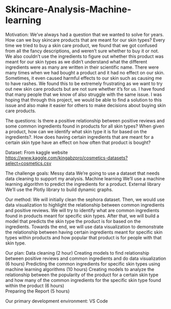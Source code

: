 # Skincare-Analysis-Machine-learning

Motivation: 
We’ve always had a question that we wanted to solve for years. How can we buy skincare products that are meant for our skin types? Every time we tried to buy a skin care product, we found that we got confused from all the fancy descriptions, and weren’t sure whether to buy it or not. We also couldn’t use the ingredients to figure out whether this product was meant for our skin types as we didn’t understand what the different ingredients were as many are written in their scientific name. There were many times when we had bought a product and it had no effect on our skin. Sometimes, it even caused harmful effects to our skin such as causing me to have rashes. We found this to be extremely frustrating as we want to try out new skin care products but are not sure whether it’s for us. I have found that many people that we know of also struggle with the same issue. I was hoping that through this project, we would be able to find a solution to this issue and also make it easier for others to make decisions about buying skin care products.
 
The questions:
Is there a positive relationship between positive reviews and some common ingredients found in products for all skin types?
When given a product, how can we identify what skin type it is for based on the ingredients?.
How does having certain ingredients that are meant for a certain skin type have an effect on how often that product is bought?

     
Dataset:
From kaggle website
https://www.kaggle.com/kingabzpro/cosmetics-datasets?select=cosmetics.csv
 
The challenge goals:
Messy data
We’re going to use a dataset that needs data cleaning to support my analysis.
Machine learning
We’ll use a machine learning algorithm to predict the ingredients for   a product.
External library
We’ll use the Plotly library to build dynamic graphs.
 
Our method: 
We will initially clean the sephora dataset. Then, we would use data visualization to highlight the relationship between common ingredients and positive reviews. We will try to identify what are common ingredients found in products meant for specific skin types. After that, we will build a model that predicts the skin type the product is for based on the ingredients. Towards the end, we will use data visualization to demonstrate the relationship between having certain ingredients meant for specific skin types within products and how popular that product is for people with that skin type.


Our plan:
Data cleaning (2 hour)
Creating models to find relationship between positive reviews and common ingredients and do data visualization (6 hours)
Predicting the common ingredients for specific skin types using machine learning algorithms (10 hours)
Creating models to analyze the relationship between the popularity of the product for a certain skin type and how many of the common ingredients for the specific skin type found within the product (6 hours)   
Preparing the Report (5 hours)
 
Our primary development environment:
VS Code
